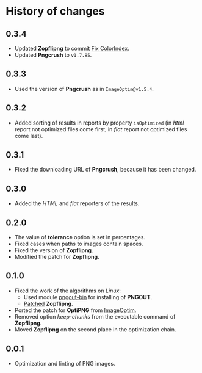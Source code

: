 History of changes
==================

0.3.4
-----

* Updated **Zopflipng** to commit [Fix ColorIndex](https://github.com/pornel/zopfli/tree/0726c038cd3cdc788f3e8dfd33664bb999baaa59).
* Updated **Pngcrush** to `v1.7.85`.

0.3.3
-----

* Used the version of **Pngcrush** as in `ImageOptim@v1.5.4`.

0.3.2
-----

* Added sorting of results in reports by property `isOptimized` (in _html_ report not optimized files come first, in _flat_ report not optimized files come last).

0.3.1
-----

* Fixed the downloading URL of **Pngcrush**, because it has been changed.

0.3.0
-----

* Added the _HTML_ and _flat_ reporters of the results.

0.2.0
-----

* The value of **tolerance** option is set in percentages.
* Fixed cases when paths to images contain spaces.
* Fixed the version of **Zopflipng**.
* Modified the patch for **Zopflipng**.

0.1.0
-----

* Fixed the work of the algorithms on _Linux_:
  * Used module [pngout-bin](https://github.com/imagemin/pngout-bin) for installing of **PNGOUT**.
  * [Patched](https://github.com/eGavr/image-optim/blob/master/patch/zopflipng.patch) **Zopflipng**.
* Ported the patch for **OptiPNG** from [ImageOptim](https://github.com/pornel/ImageOptim).
* Removed option _keep-chunks_ from the executable command of **Zopflipng**.
* Moved **Zopflipng** on the second place in the optimization chain.

0.0.1
-----

* Optimization and linting of PNG images.
